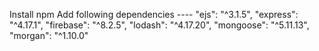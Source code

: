 Install npm
Add following dependencies ----
"ejs": "^3.1.5",
    "express": "^4.17.1",
    "firebase": "^8.2.5",
    "lodash": "^4.17.20",
    "mongoose": "^5.11.13",
    "morgan": "^1.10.0"
